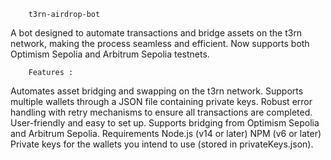         t3rn-airdrop-bot
A bot designed to automate transactions and bridge assets on the t3rn network, making the process seamless and efficient. Now supports both Optimism Sepolia and Arbitrum Sepolia testnets.

        Features :
Automates asset bridging and swapping on the t3rn network.
Supports multiple wallets through a JSON file containing private keys.
Robust error handling with retry mechanisms to ensure all transactions are completed.
User-friendly and easy to set up.
Supports bridging from Optimism Sepolia and Arbitrum Sepolia.
Requirements
Node.js (v14 or later)
NPM (v6 or later)
Private keys for the wallets you intend to use (stored in privateKeys.json).
